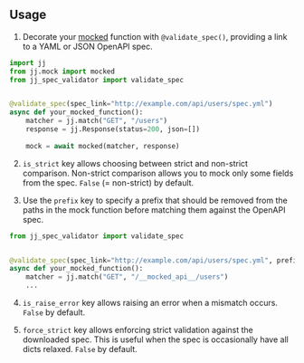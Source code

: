 ## Usage

1. Decorate your [mocked](https://pypi.org/project/jj/) function with `@validate_spec()`, providing a link to a YAML or JSON OpenAPI spec.
```python
import jj
from jj.mock import mocked
from jj_spec_validator import validate_spec


@validate_spec(spec_link="http://example.com/api/users/spec.yml")
async def your_mocked_function():
    matcher = jj.match("GET", "/users")
    response = jj.Response(status=200, json=[])
    
    mock = await mocked(matcher, response)
```

2. `is_strict` key allows choosing between strict and non-strict comparison. Non-strict comparison allows you to mock only some fields from the spec. `False` (= non-strict) by default.

3. Use the `prefix` key to specify a prefix that should be removed from the paths in the mock function before matching them against the OpenAPI spec.
```python
from jj_spec_validator import validate_spec


@validate_spec(spec_link="http://example.com/api/users/spec.yml", prefix='/__mocked_api__')  # Goes to validate `/users` instead of `/__mocked_api__/users`
async def your_mocked_function():
    matcher = jj.match("GET", "/__mocked_api__/users")
    ...
```

4. `is_raise_error` key allows raising an error when a mismatch occurs. `False` by default.

5. `force_strict` key allows enforcing strict validation against the downloaded spec. This is useful when the spec is occasionally have all dicts relaxed. `False` by default.